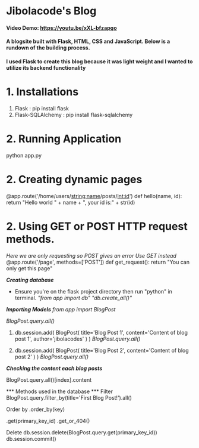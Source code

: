 # Jibolacode's Blog
#### Video Demo: https://youtu.be/xXL-bfzapqo
#### A blogsite built with Flask, HTML, CSS and JavaScript. Below is a rundown of the building process.

#### I used Flask to create this blog because it was light weight and I wanted to utilize its backend functionality

# 1. Installations
1. Flask : pip install flask
2. Flask-SQLAlchemy : pip install flask-sqlalchemy

# 2. Running Application
  python app.py

# 2. Creating dynamic pages
  @app.route('/home/users/<string:name>/posts/<int:id>')
  def hello(name, id):
      return "Hello world " + name + ", your id is:" + str(id)

# 2. Using GET or POST HTTP request methods. 
  *Here we are only requesting so POST gives an error*
  *Use GET instead*
  @app.route('/page', methods=['POST'])
  def get_request():
      return "You can only get this page"

***Creating database***
- Ensure you're on the flask project directory then run "python" in terminal.
  *"from app import db"*
  *"db.create_all()"*

***Importing Models***
  *from app import BlogPost*
  <!-- Split all BlogPost content to me in a list -->
  *BlogPost.query.all()*

  <!-- Adding 2 posts to the database -->
  1.  db.session.add(
        BlogPost(
          title='Blog Post 1', 
          content='Content of blog post 1', 
          author='jibolacodes'
        )
      )
      *BlogPost.query.all()*

  2.  db.session.add(
        BlogPost(
          title='Blog Post 2', 
          content='Content of blog post 2'
        )
      )
      *BlogPost.query.all()*

***Checking the content each blog posts***
  <!-- index is either 0 or 1 as the list is zero-indexed. -->
  BlogPost.query.all()[index].content

*** Methods used in the database ***
Filter
BlogPost.query.filter_by(title='First Blog Post!').all()

Order by
.order_by(key)

.get(primary_key_id)
.get_or_404()

Delete
db.session.delete(BlogPost.query.get(primary_key_id))
db.session.commit()